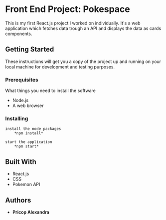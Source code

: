 # Front End Project: Pokespace

This is my first React.js project I worked on individually.
It's a web application which fetches data trough an API and displays the data as cards components.


## Getting Started

These instructions will get you a copy of the project up and running on your local machine for development and testing purposes.

### Prerequisites

What things you need to install the software 

* Node.js
* A web browser


### Installing
```
install the node packages 
    *npm install*
 ```
```
start the application
    *npm start*
```


## Built With

* React.js
* CSS
* Pokemon API

## Authors

* **Pricop Alexandra**



